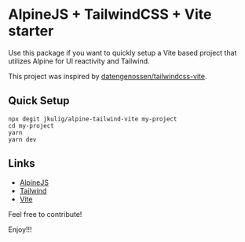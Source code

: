 # AlpineJS + TailwindCSS + Vite starter

Use this package if you want to quickly setup a Vite based project that utilizes Alpine for UI reactivity and Tailwind. 

This project was inspired by [datengenossen/tailwindcss-vite](https://github.com/datengenossen/tailwindcss-vite).

## Quick Setup
```
npx degit jkulig/alpine-tailwind-vite my-project
cd my-project
yarn 
yarn dev       
```

## Links
- [AlpineJS](https://alpinejs.dev/)
- [Tailwind](https://tailwindcss.com/)
- [Vite](https://vitejs.dev/)


Feel free to contribute!

Enjoy!!!